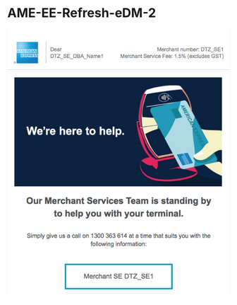 # AME-EE-Refresh-eDM-2
![alt image](https://github.com/gbjack/AME-EE-Refresh-eDM-2/blob/master/preview-2.png)

